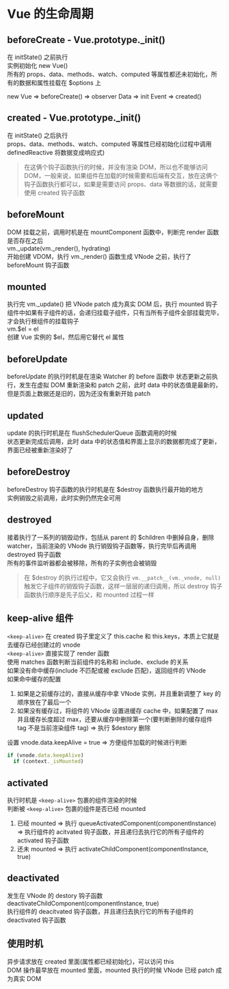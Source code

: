 # Vue 的生命周期  
## beforeCreate - Vue.prototype._init()
在 initState() 之前执行  
实例初始化 new Vue()  
所有的 props、data、methods、watch、computed 等属性都还未初始化，所有的数据和属性挂载在 $options 上  

new Vue => beforeCreate() => observer Data => init Event => created()

## created - Vue.prototype._init()  
在 initState() 之后执行  
props、data、methods、watch、computed 等属性已经初始化(过程中调用 definedReactive 将数据变成响应式)  

> 在这俩个钩子函数执行的时候，并没有渲染 DOM，所以也不能够访问 DOM，一般来说，如果组件在加载的时候需要和后端有交互，放在这俩个钩子函数执行都可以，如果是需要访问 props、data 等数据的话，就需要使用 created 钩子函数  

## beforeMount  
DOM 挂载之前，调用时机是在 mountComponent 函数中，判断完 render 函数是否存在之后  
vm._update(vm._render(), hydrating)  
开始创建 VDOM，执行 vm._render() 函数生成 VNode 之前，执行了 beforeMount 钩子函数  

## mounted  
执行完 vm._update() 把 VNode patch 成为真实 DOM 后，执行 mounted 钩子  
组件中如果有子组件的话，会递归挂载子组件，只有当所有子组件全部挂载完毕，才会执行根组件的挂载钩子  
vm.$el = el  
创建 Vue 实例的 $el，然后用它替代 el 属性  

## beforeUpdate  
beforeUpdate 的执行时机是在渲染 Watcher 的 before 函数中
状态更新之前执行，发生在虚拟 DOM 重新渲染和 patch 之前，此时 data 中的状态值是最新的，但是页面上数据还是旧的，因为还没有重新开始 patch  

## updated  
update 的执行时机是在 flushSchedulerQueue 函数调用的时候  
状态更新完成后调用，此时 data 中的状态值和界面上显示的数据都完成了更新，界面已经被重新渲染好了  

## beforeDestroy  
beforeDestroy 钩子函数的执行时机是在 $destroy 函数执行最开始的地方  
实例销毁之前调用，此时实例仍然完全可用  

## destroyed  
接着执行了一系列的销毁动作，包括从 parent 的 $children 中删掉自身，删除 watcher，当前渲染的 VNode 执行销毁钩子函数等，执行完毕后再调用 destroyed 钩子函数  
所有的事件监听器都会被移除，所有的子实例也会被销毁  

> 在 $destroy 的执行过程中，它又会执行 `vm.__patch__(vm._vnode, null)` 触发它子组件的销毁钩子函数，这样一层层的递归调用，所以 destroy 钩子函数执行顺序是先子后父，和 mounted 过程一样  

## keep-alive 组件  
`<keep-alive>` 在 created 钩子里定义了 this.cache 和 this.keys，本质上它就是去缓存已经创建过的 vnode  
`<keep-alive>` 直接实现了 render 函数  
使用 matches 函数判断当前组件的名称和 include、exclude 的关系  
如果没有命中缓存(include 不匹配或被 exclude 匹配)，返回组件的 VNode  
如果命中缓存的配置  
  1. 如果是之前缓存过的，直接从缓存中拿 VNode 实例，并且重新调整了 key 的顺序放在了最后一个  
  2. 如果没有缓存过，将组件的 VNode 设置进缓存 cache 中，如果配置了 max 并且缓存长度超过 max，还要从缓存中删除第一个(要判断删除的缓存组件 tag 不是当前渲染组件 tag) => 执行 $destory 删除  

设置 vnode.data.keepAlive = true => 方便组件加载的时候进行判断  
```js
if (vnode.data.keepAlive)
  if (context._isMounted)
```

## activated  
执行时机是 `<keep-alive>` 包裹的组件渲染的时候  
判断被 `<keep-alive>` 包裹的组件是否已经 mounted  
1. 已经 mounted => 执行 queueActivatedComponent(componentInstance) => 执行组件的 acitvated 钩子函数，并且递归去执行它的所有子组件的 activated 钩子函数  
2. 还未 mounted => 执行 activateChildComponent(componentInstance, true)  

## deactivated  
发生在 VNode 的 destory 钩子函数  
deactivateChildComponent(componentInstance, true)  
执行组件的 deacitvated 钩子函数，并且递归去执行它的所有子组件的 deactivated 钩子函数  

## 使用时机  
异步请求放在 created 里面(属性都已经初始化)，可以访问 this  
DOM 操作最早放在 mounted 里面，mounted 执行的时候 VNode 已经 patch 成为真实 DOM  
